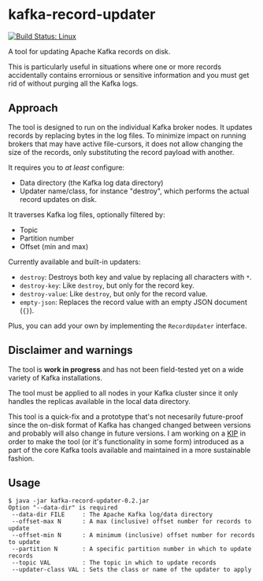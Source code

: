 # kafka-record-updater

[![Build Status: Linux](https://travis-ci.org/kaspersorensen/kafka-record-updater.svg?branch=master)](https://travis-ci.org/kaspersorensen/kafka-record-updater)

A tool for updating Apache Kafka records on disk.

This is particularly useful in situations where one or more records accidentally contains errornious or sensitive information and you must get rid of without purging all the Kafka logs.

## Approach

The tool is designed to run on the individual Kafka broker nodes. It updates records by replacing bytes in the log files. To minimize impact on running brokers that may have active file-cursors, it does not allow changing the size of the records, only substituting the record payload with another.

It requires you to _at least_ configure:

 * Data directory (the Kafka log data directory)
 * Updater name/class, for instance "destroy", which performs the actual record updates on disk.

It traverses Kafka log files, optionally filtered by:

 * Topic
 * Partition number
 * Offset (min and max)

Currently available and built-in updaters:

 * `destroy`: Destroys both key and value by replacing all characters with `*`.
 * `destroy-key`: Like `destroy`, but only for the record key.
 * `destroy-value`: Like `destroy`, but only for the record value.
 * `empty-json`: Replaces the record value with an empty JSON document (`{}`).

Plus, you can add your own by implementing the `RecordUpdater` interface.

## Disclaimer and warnings

The tool is __work in progress__ and has not been field-tested yet on a wide variety of Kafka installations.

The tool must be applied to all nodes in your Kafka cluster since it only handles the replicas available in the local data directory.

This tool is a quick-fix and a prototype that's not necesarily future-proof since the on-disk format of Kafka has changed changed between versions and probably will also change in future versions. I am working on a [KIP](KIP.md) in order to make the tool (or it's functionality in some form) introduced as a part of the core Kafka tools available and maintained in a more sustainable fashion.

## Usage

```
$ java -jar kafka-record-updater-0.2.jar
Option "--data-dir" is required
 --data-dir FILE     : The Apache Kafka log/data directory
 --offset-max N      : A max (inclusive) offset number for records to update
 --offset-min N      : A minimum (inclusive) offset number for records to update
 --partition N       : A specific partition number in which to update records
 --topic VAL         : The topic in which to update records
 --updater-class VAL : Sets the class or name of the updater to apply
```
